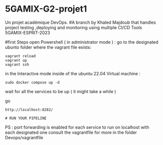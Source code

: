 # 5GAMIX-G2-projet1
Un projet académique DevOps. 
#A branch  by Khaled Majdoub that handles project testing ,deploying and monitoring using multiple CI/CD Tools 
5GAMIX-ESPRIT-2023


#first Steps 
open Powershell ( in administrator mode ) :
  go to the designated ubunto folder where the vagrant file exists:
  
```
vagrant reload
vagrant up
vagrant ssh
```
  in the Interactive mode inside of the ubuntu 22.04 Virtual machine :
  
  ```
sudo docker compose up -d
```
wait for all the services to be up ( it might take a while ) 

go 
  ```
http://localhost:8282/
```
    # RUN YOUR PIPELINE 
PS : port forwarding is enabled for each service to run on localhost with each designated one 
  consult the vagrantfile for more in the folder Devops/vagrantfile
